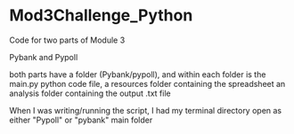 # Mod3Challenge_Python

Code for two parts of Module 3

Pybank and Pypoll

both parts have a folder (Pybank/pypoll), and within each folder 
  is the main.py python code file, 
  a resources folder containing the spreadsheet
  an analysis folder containing the output .txt file

  When I was writing/running the script, I had my terminal directory open as either "Pypoll" or "pybank" main folder 
